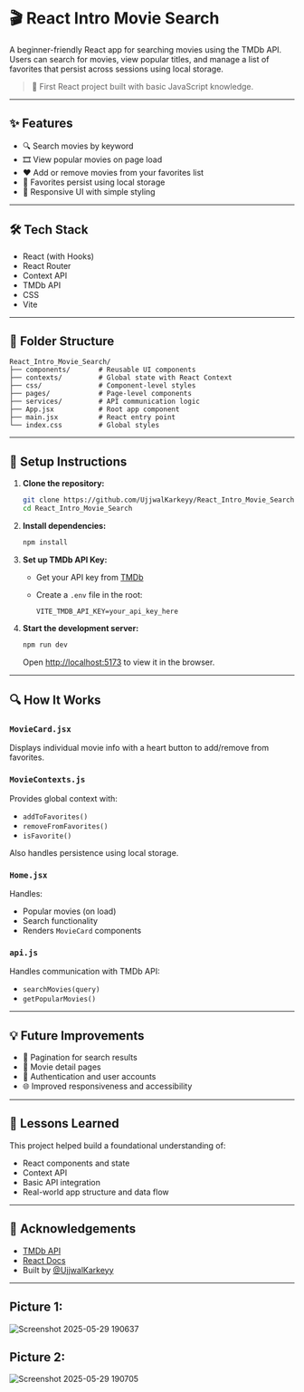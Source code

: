 # 🎬 React Intro Movie Search

A beginner-friendly React app for searching movies using the TMDb API. Users can search for movies, view popular titles, and manage a list of favorites that persist across sessions using local storage.

> 🚀 First React project built with basic JavaScript knowledge.

---

## ✨ Features

- 🔍 Search movies by keyword
- 🎞️ View popular movies on page load
- ❤️ Add or remove movies from your favorites list
- 💾 Favorites persist using local storage
- 📱 Responsive UI with simple styling

---

## 🛠️ Tech Stack

- React (with Hooks)
- React Router
- Context API
- TMDb API
- CSS
- Vite

---

## 📂 Folder Structure

```
React_Intro_Movie_Search/
├── components/       # Reusable UI components
├── contexts/         # Global state with React Context
├── css/              # Component-level styles
├── pages/            # Page-level components
├── services/         # API communication logic
├── App.jsx           # Root app component
├── main.jsx          # React entry point
└── index.css         # Global styles
```

---

## 🔧 Setup Instructions

1. **Clone the repository:**

   ```bash
   git clone https://github.com/UjjwalKarkeyy/React_Intro_Movie_Search.git
   cd React_Intro_Movie_Search
   ```

2. **Install dependencies:**

   ```bash
   npm install
   ```

3. **Set up TMDb API Key:**

   - Get your API key from [TMDb](https://www.themoviedb.org/)
   - Create a `.env` file in the root:

     ```
     VITE_TMDB_API_KEY=your_api_key_here
     ```

4. **Start the development server:**

   ```bash
   npm run dev
   ```

   Open [http://localhost:5173](http://localhost:5173) to view it in the browser.

---

## 🔍 How It Works

### `MovieCard.jsx`
Displays individual movie info with a heart button to add/remove from favorites.

### `MovieContexts.js`
Provides global context with:
- `addToFavorites()`
- `removeFromFavorites()`
- `isFavorite()`

Also handles persistence using local storage.

### `Home.jsx`
Handles:
- Popular movies (on load)
- Search functionality
- Renders `MovieCard` components

### `api.js`
Handles communication with TMDb API:
- `searchMovies(query)`
- `getPopularMovies()`

---

## 💡 Future Improvements

- 🔄 Pagination for search results
- 📝 Movie detail pages
- 🔐 Authentication and user accounts
- 🌐 Improved responsiveness and accessibility

---

## 🧠 Lessons Learned

This project helped build a foundational understanding of:
- React components and state
- Context API
- Basic API integration
- Real-world app structure and data flow

---
## 🙌 Acknowledgements

- [TMDb API](https://www.themoviedb.org/)
- [React Docs](https://reactjs.org/)
- Built by [@UjjwalKarkeyy](https://github.com/UjjwalKarkeyy)
---

## Picture 1:
![Screenshot 2025-05-29 190637](https://github.com/user-attachments/assets/1738b573-0935-40c3-9849-a5d51b52bdf5)

## Picture 2:
![Screenshot 2025-05-29 190705](https://github.com/user-attachments/assets/ee7505f6-dc31-4b74-a387-7010695d52b7)

  
